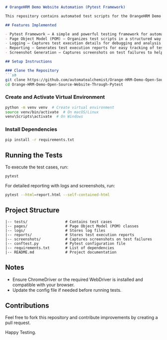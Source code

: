 ```markdown
# OrangeHRM Demo Website Automation (Pytest Framework)

This repository contains automated test scripts for the OrangeHRM Demo Website using the Pytest framework. The automation covers various features of the website, including login, employee management, and more.

## Features Implemented

- Pytest Framework – A simple and powerful testing framework for automation.
- Page Object Model (POM) – Organizes test scripts in a structured way for better maintenance.
- Logging – Captures test execution details for debugging and analysis.
- Reporting – Generates test execution reports for easy tracking of test results.
- Screenshot Generation – Captures screenshots on test failures to help in debugging.

## Setup Instructions

### Clone the Repository
```sh
git clone https://github.com/automatealchemist/Orange-HRM-Demo-Open-Source-Website-Through-Pytest.git
cd Orange-HRM-Demo-Open-Source-Website-Through-Pytest
```

### Create and Activate Virtual Environment
```sh
python -m venv venv  # Create virtual environment
source venv/bin/activate  # On macOS/Linux
venv\Scripts\activate  # On Windows
```

### Install Dependencies
```sh
pip install -r requirements.txt
```

## Running the Tests
To execute the test cases, run:
```sh
pytest
```

For detailed reporting with logs and screenshots, run:
```sh
pytest --html=report.html --self-contained-html
```

## Project Structure
```
|-- tests/                 # Contains test cases
|-- pages/                 # Page Object Model (POM) classes
|-- logs/                  # Stores log files
|-- reports/               # Stores test execution reports
|-- screenshots/           # Captures screenshots on test failures
|-- conftest.py            # Pytest configuration file
|-- requirements.txt       # List of dependencies
|-- README.md              # Project documentation
```

## Notes
- Ensure ChromeDriver or the required WebDriver is installed and compatible with your browser.
- Update the config file if needed before running tests.

## Contributions
Feel free to fork this repository and contribute improvements by creating a pull request.

Happy Testing.
```

